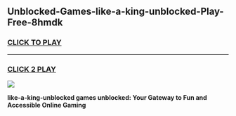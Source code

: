 
## Unblocked-Games-like-a-king-unblocked-Play-Free-8hmdk
<h3>
<a href="https://premium76.site?title=like-a-king-unblocked&ref=23A">CLICK TO PLAY</a></h3>
<hr>

<h3>
<a href="https://premium76.site?title=like-a-king-unblocked&ref=23A">CLICK 2 PLAY</a>
  
</h3>

<a href="https://premium76.site?title=like-a-king-unblocked&ref=23A"><img src="https://clearcache.store/games.png"></a>


**like-a-king-unblocked games unblocked: Your Gateway to Fun and Accessible Online Gaming**
